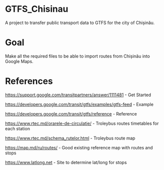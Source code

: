 # GTFS_Chisinau
A project to transfer public transport data to GTFS for the city of Chișinău. 
# Goal
Make all the required files to be able to import routes from Chișinău into Google Maps.
# References
https://support.google.com/transitpartners/answer/1111481 - Get Started

https://developers.google.com/transit/gtfs/examples/gtfs-feed - Example

https://developers.google.com/transit/gtfs/reference - Reference

https://www.rtec.md/orarele-de-circulatie/ - Troleybus routes timetables for each station

https://www.rtec.md/schema_rutelor.html - Troleybus route map

https://map.md/ru/routes/ - Good existing reference map with routes and stops

https://www.latlong.net - Site to determine lat/long for stops
